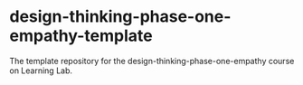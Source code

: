 # design-thinking-phase-one-empathy-template
The template repository for the design-thinking-phase-one-empathy course on Learning Lab.
